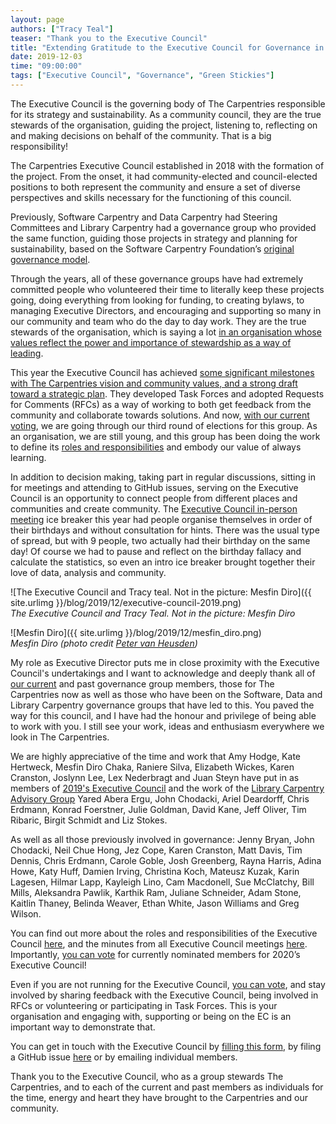 ```yaml
---
layout: page
authors: ["Tracy Teal"]
teaser: "Thank you to the Executive Council"
title: "Extending Gratitude to the Executive Council for Governance in 2019"
date: 2019-12-03
time: "09:00:00"
tags: ["Executive Council", "Governance", "Green Stickies"]
---
```


The Executive Council is the governing body of The Carpentries responsible for its strategy and sustainability. As a community council, they are the true stewards of the organisation, guiding the project, listening to, reflecting on and making decisions on behalf of the community. That is a big responsibility! 

The Carpentries Executive Council established in 2018 with the formation of the project. From the onset, it had community-elected and council-elected positions to both represent the community and ensure a set of diverse perspectives and skills necessary for the functioning of this council. 

Previously, Software Carpentry and Data Carpentry had Steering Committees and Library Carpentry had a governance group who provided the same function, guiding those projects in strategy and planning for sustainability, based on the Software Carpentry Foundation’s [original governance model](https://software-carpentry.org/blog/2014/12/scf-governance.html).

Through the years, all of these governance groups have had extremely committed people who volunteered their time to literally keep these projects going, doing everything from looking for funding, to creating bylaws, to managing Executive Directors, and encouraging and supporting so many in our community and team who do the day to day work. They are the true stewards of the organisation, which is saying a lot [in an organisation whose values reflect the power and importance of stewardship as a way of leading](https://carpentries.org/values).

This year the Executive Council has achieved [some significant milestones with The Carpentries vision and community values, and a strong draft toward a strategic plan](https://carpentries.org/blog/2019/11/ec-meeting-2019/). They developed Task Forces and adopted Requests for Comments (RFCs) as a way of working to both get feedback from the community and collaborate towards solutions. And now, [with our current voting](https://carpentries.org/blog/2019/12/executive-council-elections-2020/), we are going through our third round of elections for this group. As an organisation, we are still young, and this group has been doing the work to define its [roles and responsibilities](https://docs.carpentries.org/topic_folders/governance/bylaws.html#executive-council) and embody our value of always learning. 

In addition to  decision making, taking part in regular discussions, sitting in for meetings and attending to GitHub issues, serving on the Executive Council is an opportunity to connect people from different places and communities and create community. The [Executive Council in-person meeting](https://carpentries.org/blog/2019/11/ec-meeting-2019/) ice breaker this year had people organise themselves in order of their birthdays and without consultation for hints. There was the usual type of spread, but with 9 people, two actually had their birthday on the same day! Of course we had to pause and reflect on the birthday fallacy and calculate the statistics, so even an intro ice breaker brought together their love of data, analysis and community. 

![The Executive Council and Tracy teal. Not in the picture: Mesfin Diro]({{ site.urlimg }}/blog/2019/12/executive-council-2019.png)
<br/>_The Executive Council and Tracy Teal. Not in the picture: Mesfin Diro_

![Mesfin Diro]({{ site.urlimg }}/blog/2019/12/mesfin_diro.png)
<br/>_Mesfin Diro (photo credit [Peter van Heusden](https://twitter.com/pvanheus/status/1200857024369692672?s=20))_


My role as Executive Director puts me in close proximity with the Executive Council's undertakings and I want to acknowledge and deeply thank all of [our current](http://static.carpentries.org/governance/) and past governance group members, those for The Carpentries now as well as those who have been on the Software, Data and Library Carpentry governance groups that have led to this. You paved the way for this council, and I have had the honour and privilege of being able to work with you. I still see your work, ideas and enthusiasm everywhere we look in The Carpentries. 

We are highly appreciative of the time and work that Amy Hodge, Kate Hertweck, Mesfin Diro Chaka, Raniere Silva, Elizabeth Wickes, Karen Cranston, Joslynn Lee, Lex Nederbragt and Juan Steyn have put in as members of [2019's Executive Council](https://carpentries.org/governance/#current-executive-council-members) and the work of the [Library Carpentry Advisory Group](https://librarycarpentry.org/advisory/) Yared Abera Ergu, John Chodacki, Ariel Deardorff, Chris Erdmann, Konrad Foerstner, Julie Goldman, David Kane, Jeff Oliver, Tim Ribaric, Birgit Schmidt and Liz Stokes.

As well as all those previously involved in governance: Jenny Bryan, John Chodacki, Neil Chue Hong, Jez Cope, Karen Cranston, Matt Davis, Tim Dennis, Chris Erdmann, Carole Goble, Josh Greenberg, Rayna Harris, Adina Howe, Katy Huff, Damien Irving, Christina Koch, Mateusz Kuzak, Karin Lagesen, Hilmar Lapp, Kayleigh Lino, Cam Macdonell, Sue McClatchy, Bill Mills, Aleksandra Pawlik, Karthik Ram, Juliane Schneider, Adam Stone, Kaitlin Thaney, Belinda Weaver, Ethan White, Jason Williams and Greg Wilson.

You can find out more about the roles and responsibilities of the Executive Council [here](https://carpentries.org/governance/#past-executive-council-members), and the minutes from all Executive Council meetings [here](https://github.com/carpentries/executive-council-info/tree/master/minutes). Importantly, [you can vote](https://carpentries.org/blog/2019/12/executive-council-elections-2020/) for currently nominated members for 2020’s Executive Council! 

Even if you are not running for the Executive Council, [you can vote](https://carpentries.org/blog/2019/12/executive-council-elections-2020/), and stay involved by sharing feedback with the Executive Council, being involved in RFCs or volunteering or participating in Task Forces. This is your organisation and engaging with, supporting or being on the EC is an important way to demonstrate that. 

You can get in touch with the Executive Council by [filling this form](https://docs.google.com/forms/d/e/1FAIpQLScdo7AlYfeQN-z5dnO-p8KVI8t17kQUc1VH-Cvrlga5txIwCA/viewform), by filing a GitHub issue [here](https://github.com/carpentries/executive-council-info/issues) or by emailing individual members. 

Thank you to the Executive Council, who as a group stewards The Carpentries, and to each of the current and past members as individuals for the time, energy and heart they have brought to the Carpentries and our community. 

